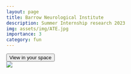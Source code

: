 ```yaml
---
layout: page
title: Barrow Neurological Institute
description: Summer Internship research 2023
img: assets/img/ATE.jpg
importance: 3
category: fun
---
```

<!-- Import the component -->
<script type="module" src="https://unpkg.com/@google/model-viewer/dist/model-viewer.min.js"></script>
<script nomodule src="https://unpkg.com/@google/model-viewer/dist/model-viewer-legacy.js"></script>
<!-- Use it like any other HTML element -->
<model-viewer src="https://santiagomartinezhernandez.github.io/smalltest.gltf" ar ar-modes="webxr scene-viewer quick-look" camera-controls poster="assets/img/oops.jpg" shadow-intensity="1" camera-orbit="-180.8deg 22.5deg 18.59m" field-of-view="30deg">
    <div class="progress-bar hide" slot="progress-bar">
        <div class="update-bar"></div>
    </div>
    <button slot="ar-button" id="ar-button">
        View in your space
    </button>
    <div id="ar-prompt">
        <img src="https://modelviewer.dev/shared-assets/icons/hand.png">
    </div>
</model-viewer>
